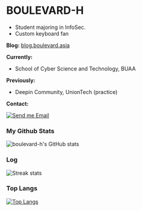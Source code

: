 # BOULEVARD-H
- Student majoring in InfoSec.
- Custom keyboard fan

**Blog:** [blog.boulevard.asia](https://blog.boulevard.asia/)

**Currently:**
- School of Cyber Science and Technology, BUAA

**Previously:**
- Deepin Community, UnionTech (practice)

<p>

**Contact:**

[![Send me Email](https://img.shields.io/static/v1?label=email&message=qq1549819758@gmail.com&color=orange&style=flat-square)](mailto:qq1549819758@gmail.com)

</p>


### **My Github Stats**  
![boulevard-h's GitHub stats](https://github-readme-stats.vercel.app/api?username=boulevard-h&theme=tokyonight&show_icons=true) 
### **Log**
![Streak stats](https://github-readme-streak-stats.herokuapp.com/?user=boulevard-h&show_icons=true&theme=tokyonight)
### **Top Langs**
[![Top Langs](https://github-readme-stats.vercel.app/api/top-langs/?username=boulevard-h&theme=tokyonight)](https://github.com/anuraghazra/github-readme-stats)
